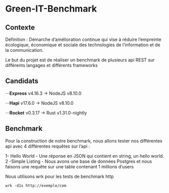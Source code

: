 # Green-IT-Benchmark

## Contexte 

Définition : Démarche d’amélioration continue qui vise à réduire l’empreinte écologique, économique et sociale des technologies de l’information et de la communication.

Le but du projet est de réaliser un benchmark de plusieurs api REST sur différents langages et différents frameworks

## Candidats

⋅⋅⋅**Express** v4.16.3 -> NodeJS v8.10.0

⋅⋅⋅**Hapi** v17.6.0 -> NodeJS v8.10.0

⋅⋅⋅**Rocket** v0.3.17 -> Rust v1.31.0-nightly

## Benchmark

Pour la construction de notre benchmark, nous allons tester nos différentes api avec 4 différentes requêtes sur l’api :

1- Hello World - Une réponse en JSON qui contient en string, un hello world.
2 -Simple Listing - Nous avons une base de données Postgres et nous faisons une requête sur une table contenant 1 millions d’users

Nous utilisons wrk pour les tests de benchmark http

`wrk -d1s http://exemple/com`

